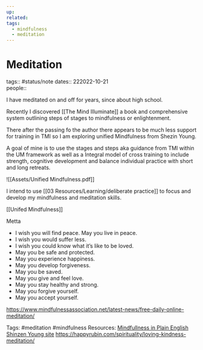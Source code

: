 ```yaml
---
up: 
related: 
tags:
  - mindfulness
  - meditation
---
```

#  Meditation
tags:: #status/note
dates:: 222022-10-21  
people::  


I have meditated on and off for years, since about high school. 

Recently I discovered [[The Mind Illuminate]]  a book and comprehensive system outlining steps of stages to mindfulness or enlightenment.

There after the passing fo the author there appears to be much less support for training in TMI so I am exploring unified Mindfulness from Shezin Young.

A goal of mine is to use the stages and steps aka guidance from TMI within the UM framework as well as a Integral model of cross training to include strength, cognitive development and balance individual practice with short and long retreats. 

![[Assets/Unified Mindfulness.pdf]]

I intend to use [[03 Resources/Learning/deliberate practice]] to focus and develop my mindfulness and meditation skills. 

[[Unifed Mindfulness]]

Metta 
-   I wish you will find peace. May you live in peace.
-   I wish you would suffer less.
-   I wish you could know what it’s like to be loved.
-   May you be safe and protected.
-   May you experience happiness.
-   May you develop forgiveness.
-   May you be saved.
-   May you give and feel love.
-   May you stay healthy and strong.
-   May you forgive yourself.
-   May you accept yourself.


https://www.mindfulnessassociation.net/latest-news/free-daily-online-meditation/

Tags:
#meditation #mindfulness 
Resources:
[Mindfullness in Plain English](https://mindfulness-in-plain-english.github.io/)
[Shinzen Young site](https://www.shinzen.org/resources/)
https://happyrubin.com/spirituality/loving-kindness-meditation/
